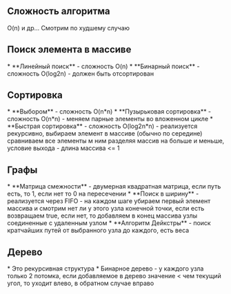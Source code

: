 <h2>Сложность алгоритма</h2>
O(n) и др... Смотрим по худшему случаю

<h2>Поиск элемента в массиве</h2>
* **Линейный поиск** - сложность O(n)
* **Бинарный поиск** - сложность O(log2n) - должен быть отсортирован

<h2>Сортировка</h2>
* **Выбором** - сложность O(n*n)
* **Пузырьковая сортировка** - сложность O(n*n) - меняем парные элементы во вложенном цикле
* **Быстрая сортировка** - сложность O(log2n*n) - реализуется рекурсивно, выбираем элемент в массиве (обычно по середине) сравниваем все элементы м ним разделяя массив на больше и меньше, условие выхода - длина массива <= 1

<h2>Графы</h2>
* **Матрица смежности** - двумерная квадратная матрица, если путь есть, то 1, если нет то 0 на пересечении
* **Поиск в ширину** - реализуется через FIFO - на каждом шаге убираем первый элемент массива и смотрим нет ли у этого узла конечной точки, если есть возвращаем true, если нет, то добавляем в конец массива узлы соединенные с удаленным узлом
* **Алгоритм Дейкстры** - поиск кратчайших путей от выбранного узла до каждого, есть веса

<h2>Дерево</h2>
* Это рекурсивная структура
* Бинарное дерево - у каждого узла только 2 потомка, если добавляемое в дерево значение < чем текущий угол, то уходит влево, в обратном случае вправо
